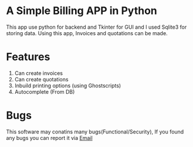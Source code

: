 # A Simple Billing APP in Python
This app use python for backend and Tkinter for GUI and I used Sqlite3 for storing data. Using this app, Invoices and quotations can be made. 


# Features
1. Can create invoices
2. Can create quotations
3. Inbuild printing options (using Ghostscripts)
4. Autocomplete (From DB)



# Bugs
This software may conatins many bugs(Functional/Security), If you found any bugs you can report it via [Email](mailto:merbin8300@gmail.com)
































